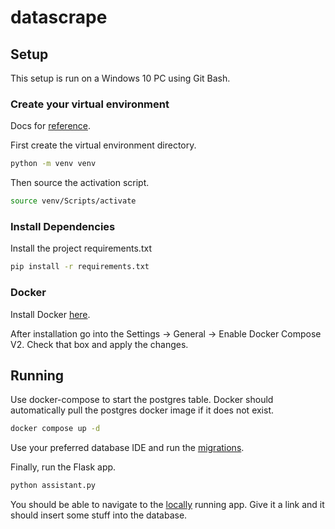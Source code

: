 # datascrape

## Setup

This setup is run on a Windows 10 PC using Git Bash.

### Create your virtual environment

Docs for [reference](https://docs.python.org/3/library/venv.html).

First create the virtual environment directory.

```sh
python -m venv venv
```

Then source the activation script.

```sh
source venv/Scripts/activate
```

### Install Dependencies

Install the project requirements.txt

```sh
pip install -r requirements.txt
```

### Docker

Install Docker [here](https://docs.docker.com/desktop/install/windows-install/).

After installation go into the Settings -> General -> Enable Docker Compose V2. Check that box and apply the changes.

## Running 

Use docker-compose to start the postgres table. 
Docker should automatically pull the postgres docker image if it does not exist.

```sh
docker compose up -d
```

Use your preferred database IDE and run the [migrations](/migrations/).

Finally, run the Flask app.

```sh
python assistant.py
```

You should be able to navigate to the [locally](http://127.0.0.1:5000/) running app. 
Give it a link and it should insert some stuff into the database.

